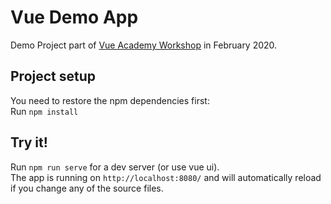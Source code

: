# Vue Demo App

Demo Project part of <a href="https://vue.ac" target="_blank">Vue Academy Workshop</a> in February 2020.

## Project setup

You need to restore the npm dependencies first:  
Run `npm install`

## Try it!

Run `npm run serve` for a dev server (or use vue ui).  
The app is running on `http://localhost:8080/` and will automatically reload if you change any of the source files.
